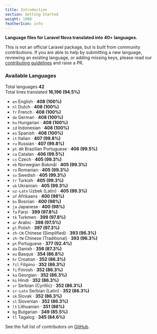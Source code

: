 ```yaml
---
title: Introduction
section: Getting Started
weight: 1000
featherIcon: info
---
```


**Language files for Laravel Nova translated into 40+ languages.**

This is not an official Laravel package, but is built from community contributions. If you are able to help by submitting a new language, reviewing an existing language, or adding missing keys, please read our [contributing guidelines]({{base}}/{{version}}/contributing) and raise a PR.

### Available Languages

Total languages **42**  
Total lines translated **16,196 (94.5%)**

* `en` English &middot; **408 (100%)**
* `nl` Dutch &middot; **408 (100%)**
* `fr` French &middot; **408 (100%)**
* `de` German &middot; **408 (100%)**
* `hu` Hungarian &middot; **408 (100%)**
* `id` Indonesian &middot; **408 (100%)**
* `es` Spanish &middot; **408 (100%)**
* `it` Italian &middot; **407 (99.8%)**
* `ru` Russian &middot; **407 (99.8%)**
* `pt‑BR` Brazilian Portuguese &middot; **406 (99.5%)**
* `ca` Catalan &middot; **406 (99.5%)**
* `cs` Czech &middot; **405 (99.3%)**
* `nb` Norwegian Bokmål &middot; **405 (99.3%)**
* `ro` Romanian &middot; **405 (99.3%)**
* `sv` Swedish &middot; **405 (99.3%)**
* `tr` Turkish &middot; **405 (99.3%)**
* `uk` Ukrainian &middot; **405 (99.3%)**
* `uz‑Latn` Uzbek (Latin) &middot; **405 (99.3%)**
* `af` Afrikaans &middot; **400 (98%)**
* `bs` Bosnian &middot; **400 (98%)**
* `ja` Japanese &middot; **400 (98%)**
* `fa` Farsi &middot; **399 (97.8%)**
* `tk` Turkmen &middot; **399 (97.8%)**
* `ar` Arabic &middot; **398 (97.5%)**
* `pl` Polish &middot; **397 (97.3%)**
* `zh‑CN` Chinese (Simplified) &middot; **393 (96.3%)**
* `zh‑TW` Chinese (Traditional) &middot; **393 (96.3%)**
* `pt` Portuguese &middot; **377 (92.4%)**
* `da` Danish &middot; **356 (87.3%)**
* `eu` Basque &middot; **354 (86.8%)**
* `hr` Croatian &middot; **352 (86.3%)**
* `fil` Filipino &middot; **352 (86.3%)**
* `fi` Finnish &middot; **352 (86.3%)**
* `ka` Georgian &middot; **352 (86.3%)**
* `hi` Hindi &middot; **352 (86.3%)**
* `sr` Serbian (Cyrillic) &middot; **352 (86.3%)**
* `sr‑Latn` Serbian (Latin) &middot; **352 (86.3%)**
* `sk` Slovak &middot; **352 (86.3%)**
* `sl` Slovenian &middot; **352 (86.3%)**
* `lt` Lithuanian &middot; **351 (86%)**
* `bg` Bulgarian &middot; **349 (85.5%)**
* `tl` Tagalog &middot; **345 (84.6%)**

See the full list of contributors on [GitHub](https://github.com/coderello/laravel-nova-lang#available-languages).